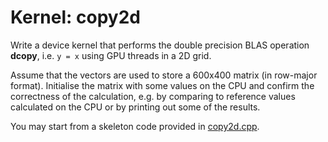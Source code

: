 # Kernel: copy2d

Write a device kernel that performs the double precision BLAS operation
**dcopy**, i.e. `y = x` using GPU threads in a 2D grid.

Assume that the vectors are used to store a 600x400 matrix (in row-major
format). Initialise the matrix with some values on the CPU and confirm the
correctness of the calculation, e.g. by comparing to reference values
calculated on the CPU or by printing out some of the results.

You may start from a skeleton code provided in [copy2d.cpp](copy2d.cpp).
